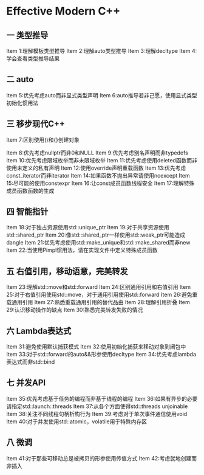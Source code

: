 # Effective Modern C++

## 一 类型推导

 Item 1:理解模板类型推导 
 Item 2:理解auto类型推导
 Item 3:理解decltype
 Item 4:学会查看类型推导结果

## 二 auto

 Item 5:优先考虑auto而⾮显式类型声明
 Item 6:auto推导若⾮⼰愿，使⽤显式类型初始化惯⽤法

## 三 移步现代C++

 Item 7:区别使⽤()和{}创建对象 

 Item 8:优先考虑nullptr而⾮0和NULL
 Item 9:优先考虑别名声明而⾮typedefs
 Item 10:优先考虑限域枚举而⾮未限域枚举
 Item 11:优先考虑使⽤deleted函数而⾮使⽤未定义的私有声明
 Item 12:使⽤override声明重载函数
 Item 13:优先考虑const_iterator而⾮iterator
 Item 14:如果函数不抛出异常请使⽤noexcept
 Item 15:尽可能的使⽤constexpr
 Item 16:让const成员函数线程安全
 Item 17:理解特殊成员函数函数的⽣成

## 四 智能指针

 Item 18:对于独占资源使⽤std::unique_ptr
 Item 19:对于共享资源使⽤std::shared_ptr
 Item 20:像std::shared_ptr⼀样使⽤std::weak_ptr可能造成dangle
 Item 21:优先考虑使⽤std::make_unique和std::make_shared而⾮new 
 Item 22:当使⽤Pimpl惯⽤法，请在实现⽂件中定义特殊成员函数 

## 五 右值引⽤，移动语意，完美转发

 Item 23:理解std::move和std::forward 
 Item 24:区别通⽤引⽤和右值引⽤
 Item 25:对于右值引⽤使⽤std::move，对于通⽤引⽤使⽤std::forward
 Item 26:避免重载通⽤引⽤
 Item 27:熟悉重载通⽤引⽤的替代品由
 Item 28:理解引⽤折叠
 Item 29:认识移动操作的缺点
 Item 30:熟悉完美转发失败的情况

## 六 Lambda表达式

 Item 31:避免使⽤默认捕获模式
 Item 32:使⽤初始化捕获来移动对象到闭包中
 Item 33:对于std::forward的auto&&形参使⽤decltype
 Item 34:优先考虑lambda表达式而⾮std::bind

## 七 并发API

 Item 35:优先考虑基于任务的编程而⾮基于线程的编程
 Item 36:如果有异步的必要请指定std::launch::threads
 Item 37:从各个⽅⾯使得std::threads unjoinable
 Item 38:关注不同线程句柄析构⾏为 
 Item 39:考虑对于单次事件通信使⽤void
 Item 40:对于并发使⽤std::atomic，volatile⽤于特殊内存区

## 八 微调

 Item 41:对于那些可移动总是被拷⻉的形参使⽤传值⽅式
 Item 42:考虑就地创建而⾮插⼊